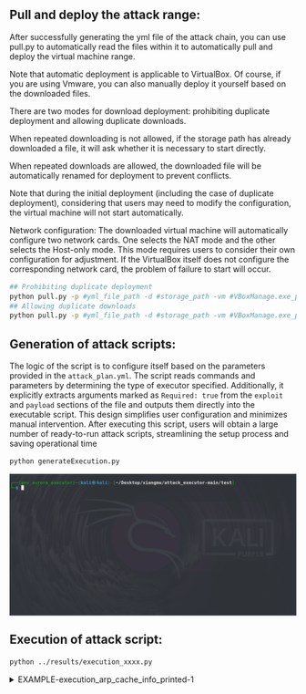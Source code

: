 ## Pull and deploy the attack range: 
After successfully generating the yml file of the attack chain, you can use pull.py to automatically read the files within it to automatically pull and deploy the virtual machine range. 

Note that automatic deployment is applicable to VirtualBox. Of course, if you are using Vmware, you can also manually deploy it yourself based on the downloaded files.

There are two modes for download deployment: prohibiting duplicate deployment and allowing duplicate downloads. 

When repeated downloading is not allowed, if the storage path has already downloaded a file, it will ask whether it is necessary to start directly.

When repeated downloads are allowed, the downloaded file will be automatically renamed for deployment to prevent conflicts.

Note that during the initial deployment (including the case of duplicate deployment), considering that users may need to modify the configuration, the virtual machine will not start automatically.

Network configuration: The downloaded virtual machine will automatically configure two network cards. One selects the NAT mode and the other selects the Host-only mode. 
This mode requires users to consider their own configuration for adjustment. If the VirtualBox itself does not configure the corresponding network card, the problem of failure to start will occur.

```bash
## Prohibiting duplicate deployment
python pull.py -p #yml_file_path -d #storage_path -vm #VBoxManage.exe_path --url_table #url_table_path -nr
## Allowing duplicate downloads
python pull.py -p #yml_file_path -d #storage_path -vm #VBoxManage.exe_path --url_table #url_table_path -r
```
## Generation of attack scripts: 
The logic of the script is to configure itself based on the parameters provided in the `attack_plan.yml`. The script reads commands and parameters by determining the type of executor specified. Additionally, it explicitly extracts arguments marked as `Required: true` from the `exploit` and `payload` sections of the file and outputs them directly into the executable script. This design simplifies user configuration and minimizes manual intervention. After executing this script, users will obtain a large number of ready-to-run attack scripts, streamlining the setup process and saving operational time

```bash
python generateExecution.py
```

 <p align="center">
 <img align="center" alt="editor" src="images/generateExecution.gif" />
 </p>
 
## Execution of attack script: 


```bash
python ../results/execution_xxxx.py
```
<details>
<summary>EXAMPLE-execution_arp_cache_info_printed-1</summary>

The attack plan demonstrates a multi-stage adversarial strategy targeting `ManageEngine Desktop Central 9` via the `CVE-2015-8249` vulnerability, leveraging `Metasploit` and `ART` frameworks to achieve remote code execution (RCE), establish persistent command and control (C2), and conduct network reconnaissance(arp -a).


![progress](images/example1.gif)

</details>
